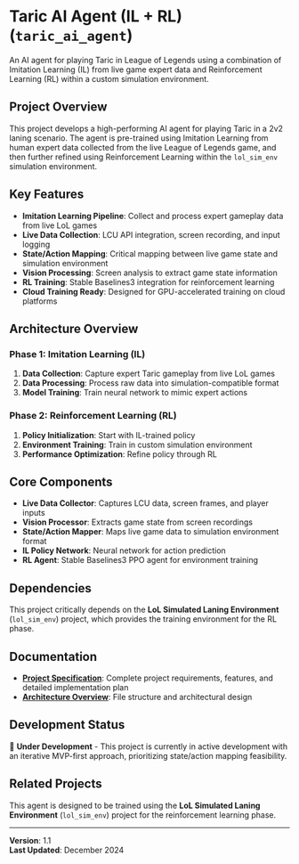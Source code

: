 # Taric AI Agent (IL + RL) (`taric_ai_agent`)

An AI agent for playing Taric in League of Legends using a combination of Imitation Learning (IL) from live game expert data and Reinforcement Learning (RL) within a custom simulation environment.

## Project Overview

This project develops a high-performing AI agent for playing Taric in a 2v2 laning scenario. The agent is pre-trained using Imitation Learning from human expert data collected from the live League of Legends game, and then further refined using Reinforcement Learning within the `lol_sim_env` simulation environment.

## Key Features

- **Imitation Learning Pipeline**: Collect and process expert gameplay data from live LoL games
- **Live Data Collection**: LCU API integration, screen recording, and input logging
- **State/Action Mapping**: Critical mapping between live game state and simulation environment
- **Vision Processing**: Screen analysis to extract game state information
- **RL Training**: Stable Baselines3 integration for reinforcement learning
- **Cloud Training Ready**: Designed for GPU-accelerated training on cloud platforms

## Architecture Overview

### Phase 1: Imitation Learning (IL)
1. **Data Collection**: Capture expert Taric gameplay from live LoL games
2. **Data Processing**: Process raw data into simulation-compatible format
3. **Model Training**: Train neural network to mimic expert actions

### Phase 2: Reinforcement Learning (RL)
1. **Policy Initialization**: Start with IL-trained policy
2. **Environment Training**: Train in custom simulation environment
3. **Performance Optimization**: Refine policy through RL

## Core Components

- **Live Data Collector**: Captures LCU data, screen frames, and player inputs
- **Vision Processor**: Extracts game state from screen recordings
- **State/Action Mapper**: Maps live game data to simulation environment format
- **IL Policy Network**: Neural network for action prediction
- **RL Agent**: Stable Baselines3 PPO agent for environment training

## Dependencies

This project critically depends on the **LoL Simulated Laning Environment** (`lol_sim_env`) project, which provides the training environment for the RL phase.

## Documentation

- **[Project Specification](taric_ai_agent.md)**: Complete project requirements, features, and detailed implementation plan
- **[Architecture Overview](Architecture_agent.md)**: File structure and architectural design

## Development Status

🚧 **Under Development** - This project is currently in active development with an iterative MVP-first approach, prioritizing state/action mapping feasibility.

## Related Projects

This agent is designed to be trained using the **LoL Simulated Laning Environment** (`lol_sim_env`) project for the reinforcement learning phase.

---

**Version**: 1.1  
**Last Updated**: December 2024 